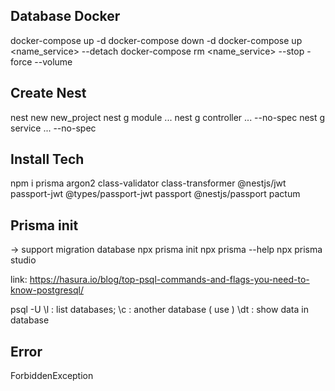 ## Database Docker
docker-compose up -d 
docker-compose down -d
docker-compose up <name_service> --detach
docker-compose rm <name_service> --stop -force --volume

## Create Nest
nest new new_project
nest g module ...
nest g controller ... --no-spec
nest g service ...    --no-spec

## Install Tech
npm i 
prisma 
argon2
class-validator 
class-transformer
@nestjs/jwt
passport-jwt
@types/passport-jwt
passport
@nestjs/passport
pactum


## Prisma init
-> support migration database 
npx prisma init
npx prisma --help
npx prisma studio

link: https://hasura.io/blog/top-psql-commands-and-flags-you-need-to-know-postgresql/

psql -U <username> 
\l  : list databases;
\c  : another database ( use <database> )
\dt : show data in database


## Error
ForbiddenException
